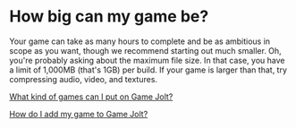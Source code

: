 # How big can my game be?

Your game can take as many hours to complete and be as ambitious in scope as you want, though we recommend starting out much smaller. Oh, you're probably asking about the maximum file size. In that case, you have a limit of 1,000MB (that's 1GB) per build. If your game is larger than that, try compressing audio, video, and textures.

[What kind of games can I put on Game Jolt?](/free-games/index.md)

[How do I add my game to Game Jolt?](/add-game/index.md)
